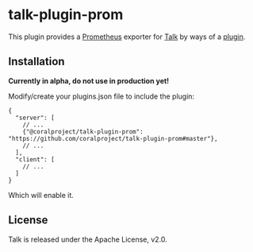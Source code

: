 # talk-plugin-prom

This plugin provides a [Prometheus](https://prometheus.io/) exporter for [Talk](https://github.com/coralproject/talk) by ways of a [plugin](https://docs.coralproject.net/talk/plugins/).

## Installation

**Currently in alpha, do not use in production yet!**

Modify/create your plugins.json file to include the plugin:

```
{
  "server": [
    // ...
    {"@coralproject/talk-plugin-prom": "https://github.com/coralproject/talk-plugin-prom#master"},
    // ...
  ],
  "client": [
    // ...
  ]
}
```

Which will enable it.

## License

Talk is released under the Apache License, v2.0.